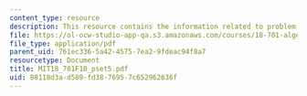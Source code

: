 ```yaml
---
content_type: resource
description: This resource contains the information related to problem set 5.
file: https://ol-ocw-studio-app-qa.s3.amazonaws.com/courses/18-701-algebra-i-fall-2010/88118d3ad589fd3876957c652962636f_MIT18_701F10_pset5.pdf
file_type: application/pdf
parent_uid: 761ec336-5a42-4575-7ea2-9fdeac94f8a7
resourcetype: Document
title: MIT18_701F10_pset5.pdf
uid: 88118d3a-d589-fd38-7695-7c652962636f
---
```

